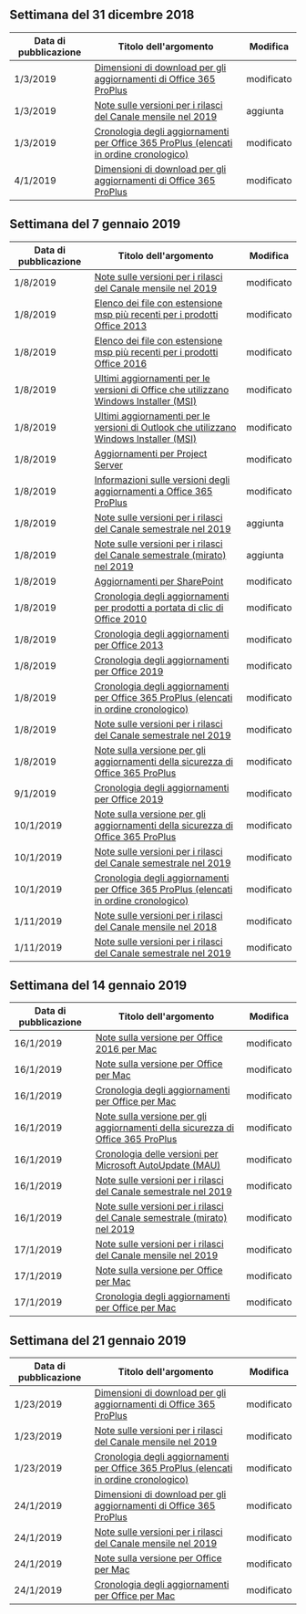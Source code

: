<!-- This file is generated automatically each week. Changes made to this file will be overwritten.-->




## <a name="week-of-december-31-2018"></a>Settimana del 31 dicembre 2018


| Data di pubblicazione |Titolo dell'argomento | Modifica |
|------|------------|--------|
| 1/3/2019 | [Dimensioni di download per gli aggiornamenti di Office 365 ProPlus](/OfficeUpdates/download-sizes-office365-proplus-updates) | modificato |
| 1/3/2019 | [Note sulle versioni per i rilasci del Canale mensile nel 2019](/OfficeUpdates/monthly-channel-2019) | aggiunta |
| 1/3/2019 | [Cronologia degli aggiornamenti per Office 365 ProPlus (elencati in ordine cronologico)](/OfficeUpdates/update-history-office365-proplus-by-date) | modificato |
| 4/1/2019 | [Dimensioni di download per gli aggiornamenti di Office 365 ProPlus](/OfficeUpdates/download-sizes-office365-proplus-updates) | modificato |


## <a name="week-of-january-07-2019"></a>Settimana del 7 gennaio 2019


| Data di pubblicazione |Titolo dell'argomento | Modifica |
|------|------------|--------|
| 1/8/2019 | [Note sulle versioni per i rilasci del Canale mensile nel 2019](/OfficeUpdates/monthly-channel-2019) | modificato |
| 1/8/2019 | [Elenco dei file con estensione msp più recenti per i prodotti Office 2013](/OfficeUpdates/msp-files-office-2013) | modificato |
| 1/8/2019 | [Elenco dei file con estensione msp più recenti per i prodotti Office 2016](/OfficeUpdates/msp-files-office-2016) | modificato |
| 1/8/2019 | [Ultimi aggiornamenti per le versioni di Office che utilizzano Windows Installer (MSI)](/OfficeUpdates/office-updates-msi) | modificato |
| 1/8/2019 | [Ultimi aggiornamenti per le versioni di Outlook che utilizzano Windows Installer (MSI)](/OfficeUpdates/outlook-updates-msi) | modificato |
| 1/8/2019 | [Aggiornamenti per Project Server](/OfficeUpdates/project-server-updates) | modificato |
| 1/8/2019 | [Informazioni sulle versioni degli aggiornamenti a Office 365 ProPlus](/OfficeUpdates/release-notes-office365-proplus) | modificato |
| 1/8/2019 | [Note sulle versioni per i rilasci del Canale semestrale nel 2019](/OfficeUpdates/semi-annual-channel-2019) | aggiunta |
| 1/8/2019 | [Note sulle versioni per i rilasci del Canale semestrale (mirato) nel 2019](/OfficeUpdates/semi-annual-channel-targeted-2019) | aggiunta |
| 1/8/2019 | [Aggiornamenti per SharePoint](/OfficeUpdates/sharepoint-updates) | modificato |
| 1/8/2019 | [Cronologia degli aggiornamenti per prodotti a portata di clic di Office 2010](/OfficeUpdates/update-history-office-2010-click-to-run) | modificato |
| 1/8/2019 | [Cronologia degli aggiornamenti per Office 2013](/OfficeUpdates/update-history-office-2013) | modificato |
| 1/8/2019 | [Cronologia degli aggiornamenti per Office 2019](/OfficeUpdates/update-history-office-2019) | modificato |
| 1/8/2019 | [Cronologia degli aggiornamenti per Office 365 ProPlus (elencati in ordine cronologico)](/OfficeUpdates/update-history-office365-proplus-by-date) | modificato |
| 1/8/2019 | [Note sulle versioni per i rilasci del Canale semestrale nel 2019](/OfficeUpdates/semi-annual-channel-2019) | modificato |
| 1/8/2019 | [Note sulla versione per gli aggiornamenti della sicurezza di Office 365 ProPlus](/OfficeUpdates/office365-proplus-security-updates) | modificato |
| 9/1/2019 | [Cronologia degli aggiornamenti per Office 2019](/OfficeUpdates/update-history-office-2019) | modificato |
| 10/1/2019 | [Note sulla versione per gli aggiornamenti della sicurezza di Office 365 ProPlus](/OfficeUpdates/office365-proplus-security-updates) | modificato |
| 10/1/2019 | [Note sulle versioni per i rilasci del Canale semestrale nel 2019](/OfficeUpdates/semi-annual-channel-2019) | modificato |
| 10/1/2019 | [Cronologia degli aggiornamenti per Office 365 ProPlus (elencati in ordine cronologico)](/OfficeUpdates/update-history-office365-proplus-by-date) | modificato |
| 1/11/2019 | [Note sulle versioni per i rilasci del Canale mensile nel 2018](/OfficeUpdates/monthly-channel-2018) | modificato |
| 1/11/2019 | [Note sulle versioni per i rilasci del Canale semestrale nel 2019](/OfficeUpdates/semi-annual-channel-2019) | modificato |


## <a name="week-of-january-14-2019"></a>Settimana del 14 gennaio 2019


| Data di pubblicazione |Titolo dell'argomento | Modifica |
|------|------------|--------|
| 16/1/2019 | [Note sulla versione per Office 2016 per Mac](/OfficeUpdates/release-notes-office-2016-mac) | modificato |
| 16/1/2019 | [Note sulla versione per Office per Mac](/OfficeUpdates/release-notes-office-for-mac) | modificato |
| 16/1/2019 | [Cronologia degli aggiornamenti per Office per Mac](/OfficeUpdates/update-history-office-for-mac) | modificato |
| 16/1/2019 | [Note sulla versione per gli aggiornamenti della sicurezza di Office 365 ProPlus](/OfficeUpdates/office365-proplus-security-updates) | modificato |
| 16/1/2019 | [Cronologia delle versioni per Microsoft AutoUpdate (MAU)](/OfficeUpdates/release-history-microsoft-autoupdate) | modificato |
| 16/1/2019 | [Note sulle versioni per i rilasci del Canale semestrale nel 2019](/OfficeUpdates/semi-annual-channel-2019) | modificato |
| 16/1/2019 | [Note sulle versioni per i rilasci del Canale semestrale (mirato) nel 2019](/OfficeUpdates/semi-annual-channel-targeted-2019) | modificato |
| 17/1/2019 | [Note sulle versioni per i rilasci del Canale mensile nel 2019](/OfficeUpdates/monthly-channel-2019) | modificato |
| 17/1/2019 | [Note sulla versione per Office per Mac](/OfficeUpdates/release-notes-office-for-mac) | modificato |
| 17/1/2019 | [Cronologia degli aggiornamenti per Office per Mac](/OfficeUpdates/update-history-office-for-mac) | modificato |


## <a name="week-of-january-21-2019"></a>Settimana del 21 gennaio 2019


| Data di pubblicazione |Titolo dell'argomento | Modifica |
|------|------------|--------|
| 1/23/2019 | [Dimensioni di download per gli aggiornamenti di Office 365 ProPlus](/OfficeUpdates/download-sizes-office365-proplus-updates) | modificato |
| 1/23/2019 | [Note sulle versioni per i rilasci del Canale mensile nel 2019](/OfficeUpdates/monthly-channel-2019) | modificato |
| 1/23/2019 | [Cronologia degli aggiornamenti per Office 365 ProPlus (elencati in ordine cronologico)](/OfficeUpdates/update-history-office365-proplus-by-date) | modificato |
| 24/1/2019 | [Dimensioni di download per gli aggiornamenti di Office 365 ProPlus](/OfficeUpdates/download-sizes-office365-proplus-updates) | modificato |
| 24/1/2019 | [Note sulle versioni per i rilasci del Canale mensile nel 2019](/OfficeUpdates/monthly-channel-2019) | modificato |
| 24/1/2019 | [Note sulla versione per Office per Mac](/OfficeUpdates/release-notes-office-for-mac) | modificato |
| 24/1/2019 | [Cronologia degli aggiornamenti per Office per Mac](/OfficeUpdates/update-history-office-for-mac) | modificato |
